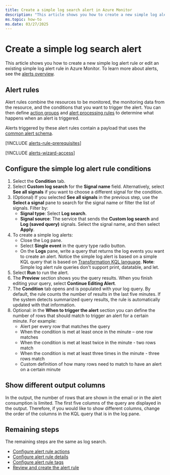 ```yaml
---
title: Create a simple log search alert in Azure Monitor
description: "This article shows you how to create a new simple log alert rule or edit an existing simple log alert rule in Azure Monitor."
ms.topic: how-to 
ms.date: 03/27/2025
---
```


# Create a simple log search alert

This article shows you how to create a new simple log alert rule or edit an existing simple log alert rule in Azure Monitor. To learn more about alerts, see the [alerts overview](alerts-overview.md).

## Alert rules

Alert rules combine the resources to be monitored, the monitoring data from the resource, and the conditions that you want to trigger the alert. You can then define [action groups](action-groups.md) and [alert processing rules](alerts-action-rules.md) to determine what happens when an alert is triggered.

Alerts triggered by these alert rules contain a payload that uses the [common alert schema](alerts-common-schema.md).

[!INCLUDE [alerts-rule-prerequisites](includes/alerts-rule-prerequisites.md)]

[!INCLUDE [alerts-wizard-access](includes/alerts-wizard-access.md)]

## Configure the simple log alert rule conditions

1. Select the **Condition** tab.  
1. Select **Custom log search** for the **Signal name** field. Alternatively, select **See all signals** if you want to choose a different signal for the condition.
1. (Optional) If you selected **See all signals** in the previous step, use the **Select a signal** pane to search for the signal name or filter the list of signals. Filter by:
    -   **Signal type**: Select **Log search**.
    -   **Signal source**: The service that sends the **Custom log search** and **Log (saved query)** signals. Select the signal name, and then select **Apply**.
1.  To create a simple log alerts:
    -   Close the Log pane.
    -   Select **Single event** in the query type radio button.
    -   On the **Logs** pane, write a query that returns the log events you want to create an alert. Notice the simple log alert is based on a simple KQL query that is based on [Transformation KQL language](/azure/azure-monitor/essentials/data-collection-transformations-structure#supported-kql-features). **Note**: Simple log alert rule queries don't support print, datatable, and let.
1.  Select **Run** to run the alert.
1.  The **Preview** section shows you the query results. When you finish editing your query, select **Continue Editing Alert**.
1.  The **Condition** tab opens and is populated with your log query. By default, the rule counts the number of results in the last five minutes. If the system detects summarized query results, the rule is automatically updated with that information.
1.  Optional: in the **When to trigger the alert** section you can define the number of rows that should match to trigger an alert for a certain minute. For example:
    -   Alert per every row that matches the query
    -   When the condition is met at least once in the minute – one row matches
    -   When the condition is met at least twice in the minute - two rows match
    -   When the condition is met at least three times in the minute - three rows match
    -   Custom definition of how many rows need to match to have an alert on a certain minute

## Show different output columns

In the output, the number of rows that are shown in the email or in the alert consumption is limited. The first five columns of the query are displayed in the output. Therefore, if you would like to show different columns, change the order of the columns in the KQL query that is in the log pane.

## Remaining steps

The remaining steps are the same as log search.

- [Configure alert rule actions](alerts-create-log-alert-rule.md#configure-alert-rule-actions)
- [Configure alert rule details](alerts-create-log-alert-rule.md#configure-alert-rule-details)
- [Configure alert rule tags](alerts-create-log-alert-rule.md#configure-alert-rule-tags)
- [Review and create the alert rule](alerts-create-log-alert-rule.md#review-and-create-the-alert-rule)
